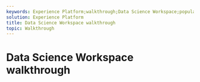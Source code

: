 ```yaml
---
keywords: Experience Platform;walkthrough;Data Science Workspace;popular topics
solution: Experience Platform
title: Data Science Workspace walkthrough
topic: Walkthrough
---
```


# Data Science Workspace walkthrough